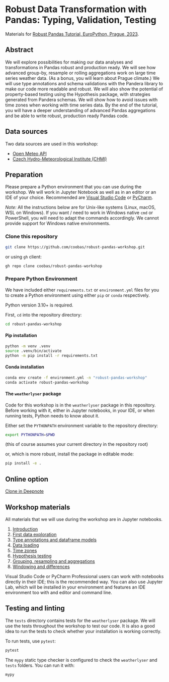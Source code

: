 # Robust Data Transformation with Pandas: Typing, Validation, Testing

Materials for [Robust Pandas Tutorial, EuroPython, Prague, 2023](https://program.europython.eu/europython-2023/talk/AEAPDB/).

## Abstract

We will explore possibilities for making our data analyses and transformations in Pandas robust and production ready. We will see how advanced group-by, resample or rolling aggregations work on large time series weather data. (As a bonus, you will learn about Prague climate.) We will use type annotations and schema validations with the Pandera library to make our code more readable and robust. We will also show the potential of property-based testing using the Hypothesis package, with strategies generated from Pandera schemas. We will show how to avoid issues with time zones when working with time series data. By the end of the tutorial, you will have a deeper understanding of advanced Pandas aggregations and be able to write robust, production ready Pandas code.

## Data sources

Two data sources are used in this workshop:
* [Open Meteo API](https://open-meteo.com/en/docs)
* [Czech Hydro-Meteorological Institute (CHMI)](https://www.chmi.cz/historicka-data/pocasi/denni-data/data-ze-stanic-site-RBCN)

## Preparation

Please prepare a Python environment that you can use during the workshop.
We will work in Jupyter Notebook as well as in an editor or an IDE of your choice.
Recommended are [Visual Studio Code](https://code.visualstudio.com) or [PyCharm](https://www.jetbrains.com/pycharm/).

*Note:* All the instructions below are for Unix-like systems (Linux, macOS, WSL on Windows).
If you want / need to work in Windows native `cmd` or PowerShell, you will need to adapt the commands accordingly.
We cannot provide support for Windows native environments.

### Clone this repository

```bash
git clone https://github.com/coobas/robust-pandas-workshop.git
```

or using `gh` client:

```bash
gh repo clone coobas/robust-pandas-workshop
```

### Prepare Python Environment

We have included either `requirements.txt` or `environment.yml` files for you to create a Python environment
using either `pip` or `conda` respectively.

Python version 3.10+ is required.

First, `cd` into the repository directory:

```bash
cd robust-pandas-workshop
```

#### Pip installation

```bash
python -m venv .venv
source .venv/bin/activate
python -m pip install -r requirements.txt
```

#### Conda installation

```bash
conda env create -f environment.yml -n "robust-pandas-workshop"
conda activate robust-pandas-workshop
```

#### The `weatherlyser` package

Code for this workshop is in the `weatherlyser` package in this repository.
Before working with it, either in Jupyter notebooks, in your IDE, or when running tests,
Python needs to know about it.

Either set the `PYTHONPATH` environment variable to the repository directory:

```bash
export PYTHONPATH=$PWD
```
(this of course assumes your current directory in the repository root)

or, which is more robust, install the package in editable mode:

```bash
pip install -e .
```

## Online option

[Clone in Deepnote](https://deepnote.com/launch?url=https%3A%2F%2Fgithub.com%2Fcoobas%2Frobust-pandas-workshop)

## Workshop materials

All materials that we will use during the workshop are in Jupyter notebooks.

1. [Introduction](01_introduction.ipynb)
2. [First data exploration](02_first_data_exploration.ipynb)
3. [Type annotations and dataframe models](03_type_annotations.ipynb)
4. [Data loading](04_data_loading_module.ipynb)
5. [Time zones](05_time_zones.ipynb)
6. [Hypothesis testing](06_hypothesis_testing.ipynb)
7. [Grouping, resampling and aggregations](07_resampling_and_aggregations.ipynb)
8. [Windowing and differences](08_windowing_and_differences.ipynb)

Visual Studio Code or PyCharm Professional users can work with notebooks directly in their IDE;
this is the recommended way. You can also use Jupyter Lab, which will be installed in your environment
and features an IDE environment too with and editor and command line.

## Testing and linting

The `tests` directory contains tests for the `weatherlyser` package.
We will use the tests throughout the workshop to test our code.
It is also a good idea to run the tests to check whether your installation is working correctly.

To run tests, use `pytest`:
```bash
pytest
```

The `mypy` static type checker is configured to check the `weatherlyser` and `tests` folders.
You can run it with:
```bash
mypy
```
